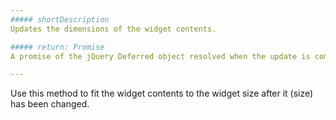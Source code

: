 ```yaml
---
##### shortDescription
Updates the dimensions of the widget contents.

##### return: Promise
A promise of the jQuery Deferred object resolved when the update is complete.

---
```

Use this method to fit the widget contents to the widget size after it (size) has been changed.